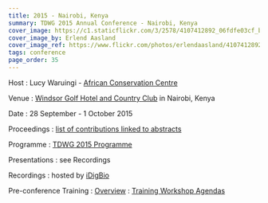 ```yaml
---
title: 2015 - Nairobi, Kenya
summary: TDWG 2015 Annual Conference - Nairobi, Kenya
cover_image: https://c1.staticflickr.com/3/2578/4107412892_06fdfe03cf_b.jpg
cover_image_by: Erlend Aasland
cover_image_ref: https://www.flickr.com/photos/erlendaasland/4107412892
tags: conference
page_order: 35
---
```


Host
: Lucy Waruingi - [African Conservation Centre](http://www.accafrica.org/)

Venue
: [Windsor Golf Hotel and Country Club](http://www.windsorgolfresort.com/) in Nairobi, Kenya

Date
: 28 September - 1 October 2015

Proceedings
: [list of contributions linked to abstracts](https://mbgocs.mobot.org/index.php/tdwg/2015/schedConf/presentations)

Programme
: [TDWG 2015 Programme](https://static.tdwg.org/conferences/2015/tdwg_2015_programme.pdf)

Presentations
: see Recordings

Recordings
: hosted by [iDigBio](https://www.idigbio.org/wiki/index.php/TDWG_2015_Annual_Conference)

Pre-conference Training
: [Overview](https://static.tdwg.org/conferences/2015/2015_TDWG_Pre-Conference_Training.pdf)
: [Training Workshop Agendas](https://static.tdwg.org/conferences/2015/2015_Pre_TDWG_Training_Workshop_Agendas.pdf)

